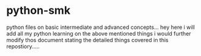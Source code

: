 # python-smk
python files on basic intermediate and advanced concepts...
hey  here i will add all my python learning on the above mentioned things i would further modify thos document stating the detailed things covered in this repostiory.....
